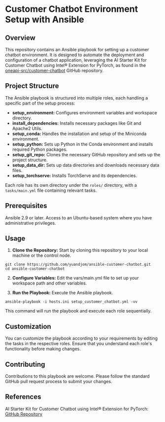 # Customer Chatbot Environment Setup with Ansible
## Overview
This repository contains an Ansible playbook for setting up a customer chatbot environment. It is designed to automate the deployment and configuration of a chatbot application,
leveraging the AI Starter Kit for Customer Chatbot using Intel® Extension for PyTorch, as found in the [oneapi-src/customer-chatbot](https://github.com/oneapi-src/customer-chatbot) GitHub repository.

## Project Structure
The Ansible playbook is structured into multiple roles, each handling a specific part of the setup process:

- **setup_environment:** Configures environment variables and workspace directory.
- **install_dependencies:** Installs necessary packages like Git and Apache2 Utils.
- **setup_conda:** Handles the installation and setup of the Miniconda environment.
- **setup_python:** Sets up Python in the Conda environment and installs required Python packages.
- **setup_git_repo:** Clones the necessary GitHub repository and sets up the project structure.
- **setup_data_dir:** Sets up data directories and downloads necessary data files.
- **setup_torchserve:** Installs TorchServe and its dependencies.

Each role has its own directory under the `roles/` directory, with a `tasks/main.yml` file containing relevant tasks.

## Prerequisites
Ansible 2.9 or later.
Access to an Ubuntu-based system where you have administrative privileges.

## Usage
1. **Clone the Repository:** Start by cloning this repository to your local machine or the control node.

```
git clone https://github.com/yuandjom/ansible-customer-chatbot.git
cd ansible-customer-chatbot
```
2. **Configure Variables:** Edit the vars/main.yml file to set up your workspace path and other variables.

3. **Run the Playbook:** Execute the Ansible playbook.
```
ansible-playbook -i hosts.ini setup_customer_chatbot.yml -vv
```
This command will run the playbook and execute each role sequentially.

## Customization
You can customize the playbook according to your requirements by editing the tasks in the respective roles. Ensure that you understand each role's functionality before making changes.

## Contributing
Contributions to this playbook are welcome. Please follow the standard GitHub pull request process to submit your changes.

## References
AI Starter Kit for Customer Chatbot using Intel® Extension for PyTorch: [GitHub Repository](https://github.com/oneapi-src/customer-chatbot)
